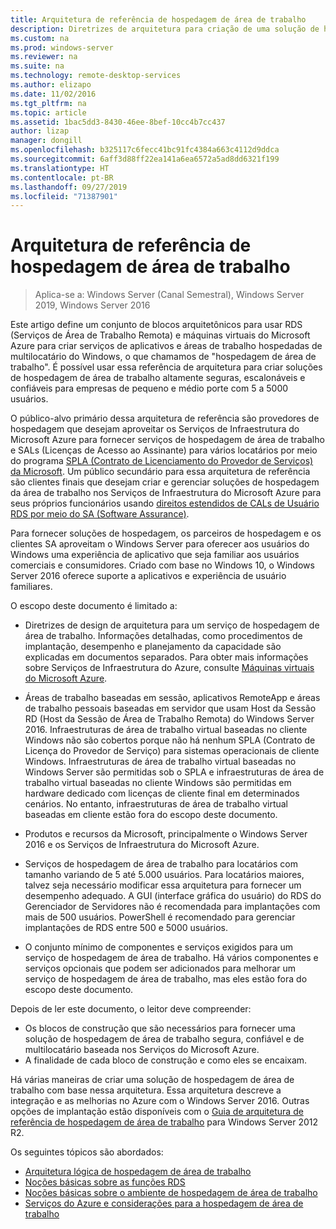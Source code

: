 ```yaml
---
title: Arquitetura de referência de hospedagem de área de trabalho
description: Diretrizes de arquitetura para criação de uma solução de hospedagem de área de trabalho com o RDS e o Azure.
ms.custom: na
ms.prod: windows-server
ms.reviewer: na
ms.suite: na
ms.technology: remote-desktop-services
ms.author: elizapo
ms.date: 11/02/2016
ms.tgt_pltfrm: na
ms.topic: article
ms.assetid: 1bac5dd3-8430-46ee-8bef-10cc4b7cc437
author: lizap
manager: dongill
ms.openlocfilehash: b325117c6fecc41bc91fc4384a663c4112d9ddca
ms.sourcegitcommit: 6aff3d88ff22ea141a6ea6572a5ad8dd6321f199
ms.translationtype: HT
ms.contentlocale: pt-BR
ms.lasthandoff: 09/27/2019
ms.locfileid: "71387901"
---
```

# <a name="desktop-hosting-reference-architecture"></a>Arquitetura de referência de hospedagem de área de trabalho

>Aplica-se a: Windows Server (Canal Semestral), Windows Server 2019, Windows Server 2016

Este artigo define um conjunto de blocos arquitetônicos para usar RDS (Serviços de Área de Trabalho Remota) e máquinas virtuais do Microsoft Azure para criar serviços de aplicativos e áreas de trabalho hospedadas de multilocatário do Windows, o que chamamos de "hospedagem de área de trabalho". É possível usar essa referência de arquitetura para criar soluções de hospedagem de área de trabalho altamente seguras, escalonáveis e confiáveis para empresas de pequeno e médio porte com 5 a 5000 usuários.    
  
O público-alvo primário dessa arquitetura de referência são provedores de hospedagem que desejam aproveitar os Serviços de Infraestrutura do Microsoft Azure para fornecer serviços de hospedagem de área de trabalho e SALs (Licenças de Acesso ao Assinante) para vários locatários por meio do programa [SPLA (Contrato de Licenciamento do Provedor de Serviços) da Microsoft](https://www.microsoft.com/hosting/en/us/licensing/splabenefits.aspx). Um público secundário para essa arquitetura de referência são clientes finais que desejam criar e gerenciar soluções de hospedagem da área de trabalho nos Serviços de Infraestrutura do Microsoft Azure para seus próprios funcionários usando [direitos estendidos de CALs de Usuário RDS por meio do SA (Software Assurance)](https://download.microsoft.com/download/6/B/A/6BA3215A-C8B5-4AD1-AA8E-6C93606A4CFB/Windows_Server_2012_R2_Remote_Desktop_Services_Licensing_Datasheet.pdf).   
  
Para fornecer soluções de hospedagem, os parceiros de hospedagem e os clientes SA aproveitam o Windows Server para oferecer aos usuários do Windows uma experiência de aplicativo que seja familiar aos usuários comerciais e consumidores. Criado com base no Windows 10, o Windows Server 2016 oferece suporte a aplicativos e experiência de usuário familiares.    
  
O escopo deste documento é limitado a:   
  
* Diretrizes de design de arquitetura para um serviço de hospedagem de área de trabalho. Informações detalhadas, como procedimentos de implantação, desempenho e planejamento da capacidade são explicadas em documentos separados. Para obter mais informações sobre Serviços de Infraestrutura do Azure, consulte [Máquinas virtuais do Microsoft Azure](https://azure.microsoft.com/documentation/services/virtual-machines/).   
  
* Áreas de trabalho baseadas em sessão, aplicativos RemoteApp e áreas de trabalho pessoais baseadas em servidor que usam Host da Sessão RD (Host da Sessão de Área de Trabalho Remota) do Windows Server 2016. Infraestruturas de área de trabalho virtual baseadas no cliente Windows não são cobertos porque não há nenhum SPLA (Contrato de Licença do Provedor de Serviço) para sistemas operacionais de cliente Windows. Infraestruturas de área de trabalho virtual baseadas no Windows Server são permitidas sob o SPLA e infraestruturas de área de trabalho virtual baseadas no cliente Windows são permitidas em hardware dedicado com licenças de cliente final em determinados cenários. No entanto, infraestruturas de área de trabalho virtual baseadas em cliente estão fora do escopo deste documento.   
  
* Produtos e recursos da Microsoft, principalmente o Windows Server 2016 e os Serviços de Infraestrutura do Microsoft Azure.   
  
* Serviços de hospedagem de área de trabalho para locatários com tamanho variando de 5 até 5.000 usuários.   Para locatários maiores, talvez seja necessário modificar essa arquitetura para fornecer um desempenho adequado. A GUI (interface gráfica do usuário) do RDS do Gerenciador de Servidores não é recomendada para implantações com mais de 500 usuários. PowerShell é recomendado para gerenciar implantações de RDS entre 500 e 5000 usuários.   
  
* O conjunto mínimo de componentes e serviços exigidos para um serviço de hospedagem de área de trabalho. Há vários componentes e serviços opcionais que podem ser adicionados para melhorar um serviço de hospedagem de área de trabalho, mas eles estão fora do escopo deste documento.    
  
Depois de ler este documento, o leitor deve compreender:   
- Os blocos de construção que são necessários para fornecer uma solução de hospedagem de área de trabalho segura, confiável e de multilocatário baseada nos Serviços do Microsoft Azure.  
- A finalidade de cada bloco de construção e como eles se encaixam.  
  
Há várias maneiras de criar uma solução de hospedagem de área de trabalho com base nessa arquitetura. Essa arquitetura descreve a integração e as melhorias no Azure com o Windows Server 2016. Outras opções de implantação estão disponíveis com o [Guia de arquitetura de referência de hospedagem de área de trabalho](https://go.microsoft.com/fwlink/p/?LinkId=517389) para Windows Server 2012 R2.    
  
Os seguintes tópicos são abordados:  
- [Arquitetura lógica de hospedagem de área de trabalho](Desktop-hosting-logical-architecture.md)  
- [Noções básicas sobre as funções RDS](Understanding-RDS-roles.md)
- [Noções básicas sobre o ambiente de hospedagem de área de trabalho](Understanding-the-desktop-hosting-environment.md)  
- [Serviços do Azure e considerações para a hospedagem de área de trabalho](Azure-services-and-considerations-for-desktop-hosting.md)
  
 


